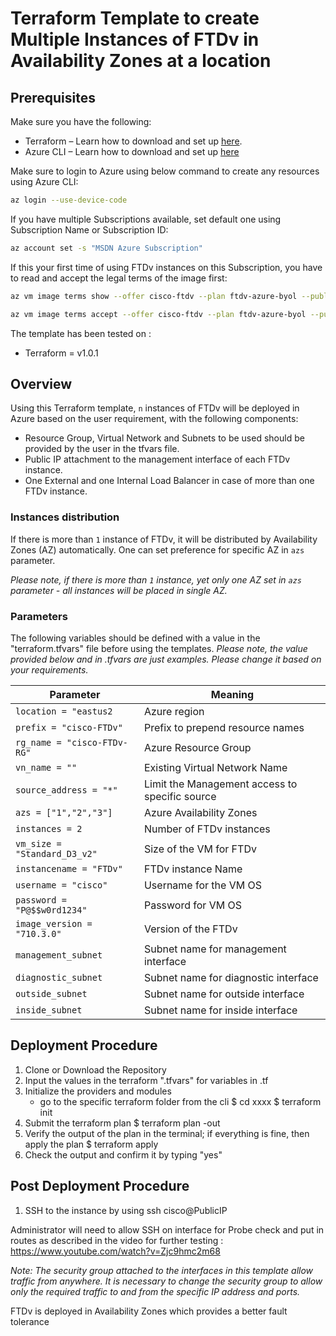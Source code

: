 # Terraform Template to create Multiple Instances of FTDv in Availability Zones at a location

## Prerequisites

Make sure you have the following:

- Terraform – Learn how to download and set up [here](https://learn.hashicorp.com/terraform/getting-started/install.html).
- Azure CLI – Learn how to download and set up [here](https://docs.microsoft.com/en-us/cli/azure/install-azure-cli)

Make sure to login to Azure using below command to create any resources using Azure CLI:

```bash
az login --use-device-code
```

If you have multiple Subscriptions available, set default one using Subscription Name or Subscription ID:

```bash
az account set -s "MSDN Azure Subscription"
```

If this your first time of using FTDv instances on this Subscription, you have to read and accept the legal terms of the image first:
```bash
az vm image terms show --offer cisco-ftdv --plan ftdv-azure-byol --publisher cisco --query '{LicenseText:licenseTextLink, MarketplaceTerms:marketplaceTermsLink}'

az vm image terms accept --offer cisco-ftdv --plan ftdv-azure-byol --publisher cisco
```

The template has been tested on :
- Terraform = v1.0.1

## Overview

Using this Terraform template, `n` instances of FTDv will be deployed in Azure based on the user requirement, with the following components:

- Resource Group, Virtual Network and Subnets to be used should be provided by the user in the tfvars file.
- Public IP attachment to the management interface of each FTDv instance.
- One External and one Internal Load Balancer in case of more than one FTDv instance.

### Instances distribution

If there is more than `1` instance of FTDv, it will be distributed by Availability Zones (AZ) automatically. One can set preference for specific AZ in `azs` parameter.

*Please note, if there is more than `1` instance, yet only one AZ set in `azs` parameter - all instances will be placed in single AZ.*

### Parameters

The following variables should be defined with a value in the "terraform.tfvars" file before using the templates. 
*Please note, the value provided below and in .tfvars are just examples. Please change it based on your requirements.*

| Parameter | Meaning |
| --- | --- |
| `location = "eastus2` | Azure region |
| `prefix = "cisco-FTDv"` | Prefix to prepend resource names |
| `rg_name = "cisco-FTDv-RG"` | Azure Resource Group |
| `vn_name = ""` | Existing Virtual Network Name |
| `source_address = "*"` | Limit the Management access to specific source |
| `azs = ["1","2","3"]` | Azure Availability Zones |
| `instances = 2` | Number of FTDv instances |
| `vm_size = "Standard_D3_v2"` | Size of the VM for FTDv |
| `instancename = "FTDv"` | FTDv instance Name |
| `username = "cisco"` | Username for the VM OS |
| `password = "P@$$w0rd1234"` | Password for VM OS |
| `image_version = "710.3.0"` | Version of the FTDv |
| `management_subnet` | Subnet name for management interface |
| `diagnostic_subnet` | Subnet name for diagnostic interface |
| `outside_subnet` | Subnet name for outside interface |
| `inside_subnet` | Subnet name for inside interface |

## Deployment Procedure

1) Clone or Download the Repository 
2) Input the values in the terraform ".tfvars" for variables in .tf 
3) Initialize the providers and modules
     - go to the specific terraform folder from the cli 
        $ cd xxxx
        $ terraform init 
4) Submit the terraform plan 
    $ terraform plan -out <filename>
5) Verify the output of the plan in the terminal; if everything is fine, then apply the plan 
    $ terraform apply <out filename generated earlier>
6) Check the output and confirm it by typing "yes"

## Post Deployment Procedure

1) SSH to the instance by using ssh cisco@PublicIP

Administrator will need to allow SSH on interface for Probe check and put in routes as described in the video for further testing : https://www.youtube.com/watch?v=Zjc9hmc2m68

*Note: The security group attached to the interfaces in this template allow traffic from anywhere. It is necessary to change the security group to allow only the required traffic to and from the specific IP address and ports.*

FTDv is deployed in Availability Zones which provides a better fault tolerance